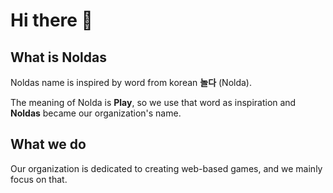 # Hi there 👋

## What is Noldas

Noldas name is inspired by word from korean <strong>놀다</strong> (Nolda).

The meaning of Nolda is <strong>Play</strong>, so we use that word as inspiration and <strong>Noldas</strong> became our organization's name.

## What we do

Our organization is dedicated to creating web-based games, and we mainly focus on that.
